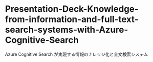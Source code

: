 # Presentation-Deck-Knowledge-from-information-and-full-text-search-systems-with-Azure-Cognitive-Search
Azure Cognitive Search が実現する情報のナレッジ化と全文検索システム
